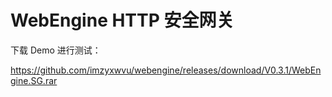 # WebEngine HTTP 安全网关

下载 Demo 进行测试：

https://github.com/imzyxwvu/webengine/releases/download/V0.3.1/WebEngine.SG.rar
